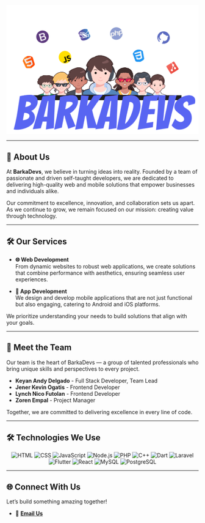 <!-- Replace "barkadevs-logo.jpg" with your actual image file name -->
<div align="center">
  <img src="logo.png" alt="BarkaDevs Logo"/>
</div>

---

## 🌟 About Us

At **BarkaDevs**, we believe in turning ideas into reality. Founded by a team of passionate and driven self-taught developers, we are dedicated to delivering high-quality web and mobile solutions that empower businesses and individuals alike.  

Our commitment to excellence, innovation, and collaboration sets us apart. As we continue to grow, we remain focused on our mission: creating value through technology.

---

## 🛠️ Our Services

- **🌐 Web Development**  
  From dynamic websites to robust web applications, we create solutions that combine performance with aesthetics, ensuring seamless user experiences.  

- **📱 App Development**  
  We design and develop mobile applications that are not just functional but also engaging, catering to Android and iOS platforms.  

We prioritize understanding your needs to build solutions that align with your goals.

---

## 👥 Meet the Team

Our team is the heart of BarkaDevs — a group of talented professionals who bring unique skills and perspectives to every project.

- **Keyan Andy Delgado** - Full Stack Developer, Team Lead  
- **Jener Kevin Ogatis** - Frontend Developer  
- **Lynch Nico Futolan** - Frontend Developer  
- **Zoren Empal** - Project Manager  

Together, we are committed to delivering excellence in every line of code.

---

## 🛠️ Technologies We Use

<div align="center">
  <img src="https://cdn.jsdelivr.net/gh/devicons/devicon/icons/html5/html5-original.svg" alt="HTML" width="50" height="50"/> 
  <img src="https://cdn.jsdelivr.net/gh/devicons/devicon/icons/css3/css3-original.svg" alt="CSS" width="50" height="50"/> 
  <img src="https://cdn.jsdelivr.net/gh/devicons/devicon/icons/javascript/javascript-original.svg" alt="JavaScript" width="50" height="50"/> 
  <img src="https://cdn.jsdelivr.net/gh/devicons/devicon/icons/nodejs/nodejs-original.svg" alt="Node.js" width="50" height="50"/> 
  <img src="https://cdn.jsdelivr.net/gh/devicons/devicon/icons/php/php-original.svg" alt="PHP" width="50" height="50"/> 
  <img src="https://cdn.jsdelivr.net/gh/devicons/devicon/icons/cplusplus/cplusplus-original.svg" alt="C++" width="50" height="50"/> 
  <img src="https://cdn.jsdelivr.net/gh/devicons/devicon/icons/dart/dart-original.svg" alt="Dart" width="50" height="50"/> 
  <img src="https://cdn.jsdelivr.net/gh/devicons/devicon/icons/laravel/laravel-original.svg" alt="Laravel" width="50" height="50"/> 
  <img src="https://cdn.jsdelivr.net/gh/devicons/devicon/icons/flutter/flutter-original.svg" alt="Flutter" width="50" height="50"/> 
  <img src="https://cdn.jsdelivr.net/gh/devicons/devicon/icons/react/react-original.svg" alt="React" width="50" height="50"/> 
  <img src="https://cdn.jsdelivr.net/gh/devicons/devicon/icons/mysql/mysql-original.svg" alt="MySQL" width="50" height="50"/> 
  <img src="https://cdn.jsdelivr.net/gh/devicons/devicon/icons/postgresql/postgresql-original.svg" alt="PostgreSQL" width="50" height="50"/> 
</div>

---

## 🌐 Connect With Us

Let’s build something amazing together!  

- 📧 **[Email Us](mailto:barkadevszxc@gmail.com)**  
